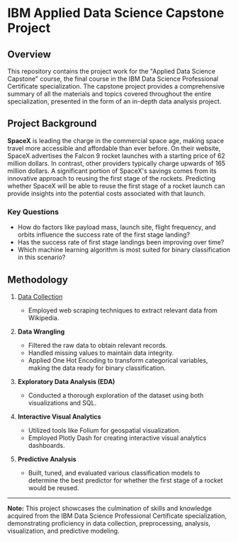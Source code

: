 # IBM Applied Data Science Capstone Project

## Overview
This repository contains the project work for the "Applied Data Science Capstone" course, the final course in the IBM Data Science Professional Certificate specialization. The capstone project provides a comprehensive summary of all the materials and topics covered throughout the entire specialization, presented in the form of an in-depth data analysis project.

## Project Background

**SpaceX** is leading the charge in the commercial space age, making space travel more accessible and affordable than ever before. On their website, SpaceX advertises the Falcon 9 rocket launches with a starting price of 62 million dollars. In contrast, other providers typically charge upwards of 165 million dollars. A significant portion of SpaceX's savings comes from its innovative approach to reusing the first stage of the rockets. Predicting whether SpaceX will be able to reuse the first stage of a rocket launch can provide insights into the potential costs associated with that launch.

### Key Questions
- How do factors like payload mass, launch site, flight frequency, and orbits influence the success rate of the first stage landing?
- Has the success rate of first stage landings been improving over time?
- Which machine learning algorithm is most suited for binary classification in this scenario?

## Methodology

1. [Data Collection](https://github.com/hauct/dads-spacex-project/tree/main/week1)
    - Employed web scraping techniques to extract relevant data from Wikipedia.

2. **Data Wrangling**
    - Filtered the raw data to obtain relevant records.
    - Handled missing values to maintain data integrity.
    - Applied One Hot Encoding to transform categorical variables, making the data ready for binary classification.

3. **Exploratory Data Analysis (EDA)**
    - Conducted a thorough exploration of the dataset using both visualizations and SQL.

4. **Interactive Visual Analytics**
    - Utilized tools like Folium for geospatial visualization.
    - Employed Plotly Dash for creating interactive visual analytics dashboards.

5. **Predictive Analysis**
    - Built, tuned, and evaluated various classification models to determine the best predictor for whether the first stage of a rocket would be reused.

---

**Note:** This project showcases the culmination of skills and knowledge acquired from the IBM Data Science Professional Certificate specialization, demonstrating proficiency in data collection, preprocessing, analysis, visualization, and predictive modeling.
